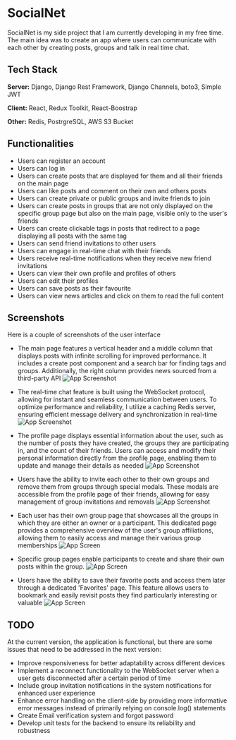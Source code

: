 
# SocialNet

SocialNet is my side project that I am currently developing in my free time. The main idea was to create an app where users can communicate with each other by creating posts, groups and talk in real time chat. 



## Tech Stack

**Server:** Django, Django Rest Framework, Django Channels, boto3, Simple JWT

**Client:** React, Redux Toolkit, React-Boostrap

**Other:** Redis, PostrgreSQL, AWS S3 Bucket


## Functionalities

- Users can register an account 
- Users can log in
- Users can create posts that are displayed for them and all their friends on the main page
- Users can like posts and comment on their own and others posts
- Users can create private or public groups and invite friends to join
- Users can create posts in groups that are not only displayed on the specific group page but also on the main page, visible only to the user's friends
- Users can create clickable tags in posts that redirect to a page displaying all posts with the same tag
- Users can send friend invitations to other users
- Users can engage in real-time chat with their friends
- Users receive real-time notifications when they receive new friend invitations
- Users can view their own profile and profiles of others
- Users can edit their profiles
- Users can save posts as their favourite
- Users can view news articles and click on them to read the full content


## Screenshots
Here is a couple of screenshots of the user interface

* The main page features a vertical header and a middle column that displays posts with infinite scrolling for improved performance. It includes a create post component and a search bar for finding tags and groups. Additionally, the right column provides news sourced from a third-party API
![App Screenshot](https://snipboard.io/Ow3a8R.jpg)

* The real-time chat feature is built using the WebSocket protocol, allowing for instant and seamless communication between users. To optimize performance and reliability, I utilize a caching Redis server, ensuring efficient message delivery and synchronization in real-time
![App Screenshot](https://snipboard.io/vplPf2.jpg)

* The profile page displays essential information about the user, such as the number of posts they have created, the groups they are participating in, and the count of their friends. Users can access and modify their personal information directly from the profile page, enabling them to update and manage their details as needed
![App Screenshot](https://snipboard.io/5x4i6y.jpg)

* Users have the ability to invite each other to their own groups and remove them from groups through special modals. These modals are accessible from the profile page of their friends, allowing for easy management of group invitations and removals
![App Screenshot](https://snipboard.io/hWZica.jpg)


* Each user has their own group page that showcases all the groups in which they are either an owner or a participant. This dedicated page provides a comprehensive overview of the user's group affiliations, allowing them to easily access and manage their various group memberships
![App Screen](https://snipboard.io/X3txkD.jpg)

* Specific group pages enable participants to create and share their own posts within the group. 
![App Screen](https://snipboard.io/EIpO6Q.jpg)

* Users have the ability to save their favorite posts and access them later through a dedicated 'Favorites' page. This feature allows users to bookmark and easily revisit posts they find particularly interesting or valuable
![App Screen](https://snipboard.io/P839jp.jpg)
## TODO
At the current version, the application is functional, but there are some issues that need to be addressed in the next version:
- Improve responsiveness for better adaptability across different devices
- Implement a reconnect functionality to the WebSocket server when a user gets disconnected after a certain period of time
- Include group invitation notifications in the system notifications for enhanced user experience
- Enhance error handling on the client-side by providing more informative error messages instead of primarily relying on console.log() statements
- Create Email verification system and forgot password
- Develop unit tests for the backend to ensure its reliability and robustness
